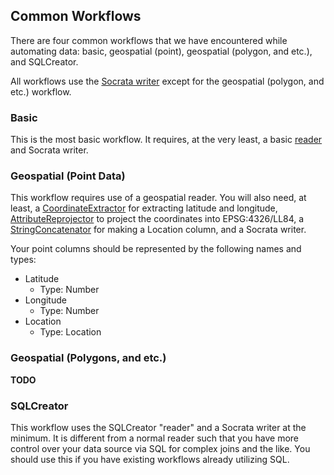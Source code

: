## Common Workflows

There are four common workflows that we have encountered while automating data: basic, geospatial (point), geospatial (polygon, and etc.), and SQLCreator.

All workflows use the [Socrata writer](http://dev.socrata.com/publishers/examples/fme-socrata-writer.html) except for the geospatial (polygon, and etc.) workflow.

### Basic

This is the most basic workflow. It requires, at the very least, a basic [reader](http://docs.safe.com/fme/html/FME_Workbench/FME_Workbench.htm#Workbench/reader_adding_as_resource.htm) and Socrata writer.

### Geospatial (Point Data)

This workflow requires use of a geospatial reader. You will also need, at least, a [CoordinateExtractor](http://docs.safe.com/fme/html/FME_Transformers/FME_Transformers.htm#Transformers/coordinateextractor.htm) for extracting latitude and longitude, [AttributeReprojector](http://docs.safe.com/fme/html/FME_Transformers/FME_Transformers.htm#Transformers/attributereprojector.htm) to project the coordinates into EPSG:4326/LL84, a [StringConcatenator](http://docs.safe.com/fme/html/FME_Transformers/FME_Transformers.htm#Transformers/stringconcatenator.htm) for making a Location column, and a Socrata writer.

Your point columns should be represented by the following names and types:
* Latitude
  * Type: Number
* Longitude
  * Type: Number
* Location
  * Type: Location

### Geospatial (Polygons, and etc.)

**TODO**

### SQLCreator

This workflow uses the SQLCreator "reader" and a Socrata writer at the minimum. It is different from a normal reader such that you have more control over your data source via SQL for complex joins and the like. You should use this if you have existing workflows already utilizing SQL. 
